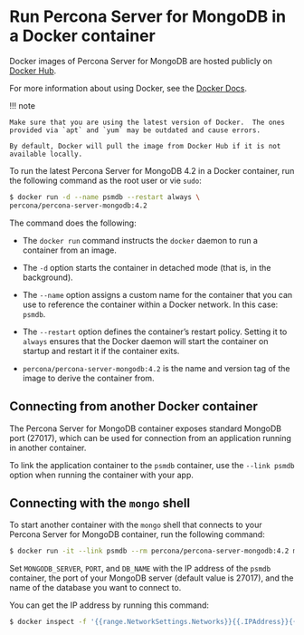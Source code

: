 # Run Percona Server for MongoDB in a Docker container

Docker images of Percona Server for MongoDB are hosted publicly on [Docker Hub](https://hub.docker.com/r/percona/percona-server-mongodb/).

For more information about using Docker, see the [Docker Docs](https://docs.docker.com/).

!!! note 

    Make sure that you are using the latest version of Docker.  The ones provided via `apt` and `yum` may be outdated and cause errors.

    By default, Docker will pull the image from Docker Hub if it is not available locally.

To run the latest Percona Server for MongoDB 4.2 in a Docker container, run the following command as the root user or vie `sudo`:

```{.bash data-prompt="$"}
$ docker run -d --name psmdb --restart always \
percona/percona-server-mongodb:4.2
```

The command does the following:


* The `docker run` command instructs the `docker` daemon
to run a container from an image.

* The `-d` option starts the container in detached mode
(that is, in the background).

* The `--name` option assigns a custom name for the container
that you can use to reference the container within a Docker network.
In this case: `psmdb`.

* The `--restart` option defines the container’s restart policy.
Setting it to `always` ensures that the Docker daemon
will start the container on startup
and restart it if the container exits.

* `percona/percona-server-mongodb:4.2` is the name and version tag
of the image to derive the container from.

## Connecting from another Docker container

The Percona Server for MongoDB container exposes standard MongoDB port (27017),
which can be used for connection from an application running in another container.

To link the application container to the `psmdb` container,
use the `--link psmdb` option when running the container with your app.

## Connecting with the `mongo` shell

To start another container with the `mongo` shell
that connects to your Percona Server for MongoDB container,
run the following command: 

```{.bash data-prompt="$"}
$ docker run -it --link psmdb --rm percona/percona-server-mongodb:4.2 mongo mongodb://MONGODB_SERVER:PORT/DB_NAME
```

Set `MONGODB_SERVER`, `PORT`, and `DB_NAME` with the IP address of the `psmdb` container, the port of your MongoDB server (default value is 27017), and the name of the database you want to connect to.

You can get the IP address by running this command:

```{.bash data-prompt="$"}
$ docker inspect -f '{{range.NetworkSettings.Networks}}{{.IPAddress}}{{end}}' psmdb
```